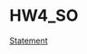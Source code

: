# HW4_SO

[Statement](https://open-education-hub.github.io/operating-systems/Assignments/Mini%20Shell/)
